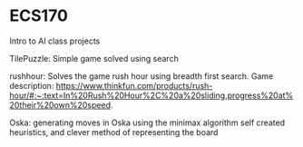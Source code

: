 # ECS170
Intro to AI class projects

TilePuzzle: Simple game solved using search

rushhour: Solves the game rush hour using breadth first search. Game description: https://www.thinkfun.com/products/rush-hour/#:~:text=In%20Rush%20Hour%2C%20a%20sliding,progress%20at%20their%20own%20speed.

Oska: generating moves in Oska using the minimax algorithm self created heuristics, and clever method of representing the board
